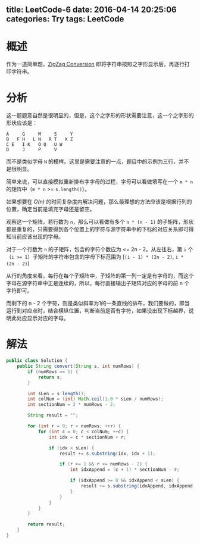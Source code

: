 title: LeetCode-6
date: 2016-04-14 20:25:06
categories: Try
tags: LeetCode
---

# 概述

作为一道简单题，[ZigZag Conversion][1] 即将字符串按照之字形显示后，再逐行打印字符串。

<!-- more -->

# 分析

这一题题意自然是很明显的，但是，这个之字形的形状需要注意，这一个之字形的形状应该是：

```
A     G     M     S     Y
B   F H   L N   R T   X Z
C E   I K   O Q   U W
D     J     P     V
```

而不是类似字母 `N` 的模样。这里是需要注意的一点，题目中的示例为三行，并不是很明显。

简单来说，可以直接模拟重新排布字字母的过程，字母可以看做填写在一个 `m * n` 的矩阵中（`m * n` >= `s.length()`）。

如果想要在 *O(n)* 的时间复杂度内解决问题，那么最理想的方法应该是根据行列的位置，确定当前是填充字母还是留空。

观察这一个矩阵，若行数为 `n`，那么可以看做有多个 `n * (n - 1)` 的子矩阵，形状都是重复的，只需要得到各个位置上的字符与源字符串中的下标的对应关系即可得知当前应该出现的字母。

对于一个行数为 `n` 的子矩阵，包含的字符个数应为 <= 2n - 2。从左往右，第 `i` 个（`i >= 1`）子矩阵的字符串包含的字母下标范围为 [`(i - 1) * (2n - 2)`, `i * (2n - 2)`)

从行的角度来看，每行在每个子矩阵中，子矩阵的第一列一定是有字母的，而这个字母在源字符串中正是连续的，所以，每行直接输出子矩阵对应的字母的前 n 个字符即可。

而剩下的 n - 2 个字符，则是类似斜率为1的一条直线的排布，我们要做的，即当运行到对应点时，结合横纵位置，判断当前是否有字符，如果没出现下标越界，说明此处应显示对应的字母。

# 解法

```java
public class Solution {
    public String convert(String s, int numRows) {
        if (numRows == 1) {
            return s;
        }

        int sLen = s.length();
        int colNum = (int) Math.ceil(1.0 * sLen / numRows);
        int sectionNum = 2 * numRows - 2;

        String result = "";

        for (int r = 0; r < numRows; ++r) {
            for (int c = 0; c < colNum; ++c) {
                int idx = c * sectionNum + r;

                if (idx < sLen) {
                    result += s.substring(idx, idx + 1);

                    if (r >= 1 && r <= numRows - 2) {
                        int idxAppend = (c + 1) * sectionNum - r;

                        if (idxAppend >= 0 && idxAppend < sLen) {
                            result += s.substring(idxAppend, idxAppend + 1);
                        }
                    }
                }
            }
        }

        return result;
    }
}
```



[1]: https://leetcode.com/problems/zigzag-conversion/


